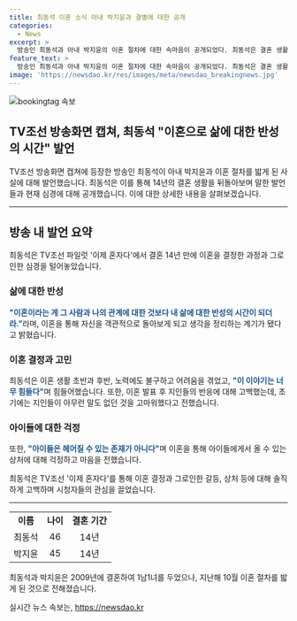 ```yaml
---
title: 최동석 이혼 소식 아내 박지윤과 결별에 대한 공개
categories:
  - News
excerpt: >
  방송인 최동석과 아내 박지윤의 이혼 절차에 대한 속마음이 공개되었다. 최동석은 결혼 생활을 돌아보며 이혼은 나를 객관적으로 보게 하고 반성의 시간이 되었다고 털어놨다. 또한, 아이들을 두고 이혼은 남녀가 헤어질 수는 있지만, 아이들은 헤어질 수 없는 존재라며 마음의 고민을 토로했다. 최동석은 이혼 발표 후 지인들의 반응에 대해 초반에는 아무 말도 없었지만 나중에는 감사했다고 밝히기도 했다. 
feature_text: >
  방송인 최동석과 아내 박지윤의 이혼 절차에 대한 속마음이 공개되었다. 최동석은 결혼 생활을 돌아보며 이혼은 나를 객관적으로 보게 하고 반성의 시간이 되었다고 털어놨다. 또한, 아이들을 두고 이혼은 남녀가 헤어질 수는 있지만, 아이들은 헤어질 수 없는 존재라며 마음의 고민을 토로했다. 최동석은 이혼 발표 후 지인들의 반응에 대해 초반에는 아무 말도 없었지만 나중에는 감사했다고 밝히기도 했다. 
image: 'https://newsdao.kr/res/images/meta/newsdao_breakingnews.jpg'
---
```


<p><img src="https://newsdao.kr/res/images/meta/newsdao_breakingnews.jpg" alt="bookingtag 속보" /></p>

<h2 data-ke-size="size26">TV조선 방송화면 캡쳐, 최동석 "이혼으로 삶에 대한 반성의 시간" 발언</h2>

<p data-ke-size="size16">TV조선 방송화면 캡쳐에 등장한 방송인 최동석이 아내 박지윤과 이혼 절차를 밟게 된 사실에 대해 발언했습니다. 최동석은 이를 통해 14년의 결혼 생활을 뒤돌아보며 말한 발언들과 현재 심경에 대해 공개했습니다. 이에 대한 상세한 내용을 살펴보겠습니다.</p>

<hr>

<h2 data-ke-size="size26">방송 내 발언 요약</h2>

<p data-ke-size="size16">최동석은 TV조선 파일럿 '이제 혼자다'에서 결혼 14년 만에 이혼을 결정한 과정과 그로 인한 심경을 털어놓았습니다.</p>

<h3 data-ke-size="size24">삶에 대한 반성</h3>

<p data-ke-size="size16"><b><span style="color: #1a5490;">"이혼이라는 게 그 사람과 나의 관계에 대한 것보다 내 삶에 대한 반성의 시간이 되더라."</span></b>라며, 이혼을 통해 자신을 객관적으로 돌아보게 되고 생각을 정리하는 계기가 됐다고 밝혔습니다.</p>

<h3 data-ke-size="size24">이혼 결정과 고민</h3>

<p data-ke-size="size16">최동석은 이혼 생활 초반과 후반, 노력에도 불구하고 어려움을 겪었고, <b><span style="color: #1a5490;">"이 이야기는 너무 힘들다"</span></b>며 힘들어했습니다. 또한, 이혼 발표 후 지인들의 반응에 대해 고백했는데, 초기에는 지인들이 아무런 말도 없던 것을 고마워했다고 전했습니다.</p>

<h3 data-ke-size="size24">아이들에 대한 걱정</h3>

<p data-ke-size="size16">또한, <b><span style="color: #1a5490;">"아이들은 헤어질 수 있는 존재가 아니다"</span></b>며 이혼을 통해 아이들에게서 올 수 있는 상처에 대해 걱정하고 마음을 전했습니다.</p>

<p data-ke-size="size16">최동석은 TV조선 '이제 혼자다'를 통해 이혼 결정과 그로인한 갈등, 상처 등에 대해 솔직하게 고백하며 시청자들의 관심을 끌었습니다.</p>

<hr>

<table>
<tbody>
<tr>
<td style="text-align: center; height: 17px;"><b>이름</b></td>
<td style="text-align: center; height: 17px;"><b>나이</b></td>
<td style="text-align: center; height: 17px;"><b>결혼 기간</b></td>
</tr>
<tr>
<td style="text-align: center; height: 17px;">최동석</td>
<td style="text-align: center; height: 17px;">46</td>
<td style="text-align: center; height: 17px;">14년</td>
</tr>
<tr>
<td style="text-align: center; height: 17px;">박지윤</td>
<td style="text-align: center; height: 17px;">45</td>
<td style="text-align: center; height: 17px;">14년</td>
</tr>
</tbody>
</table>

<p data-ke-size="size16">최동석과 박지윤은 2009년에 결혼하여 1남1녀를 두었으나, 지난해 10월 이혼 절차를 밟게 된 것으로 전해졌습니다.</p>
실시간 뉴스 속보는, <a href="https://newsdao.kr" rel="dofollow">https://newsdao.kr</a>


